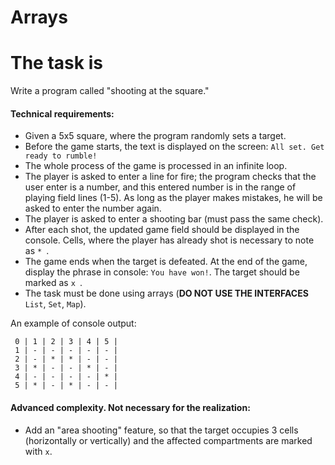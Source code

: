 # Arrays

# The task is

Write a program called "shooting at the square."

#### Technical requirements:

- Given a 5x5 square, where the program randomly sets a target.
- Before the game starts, the text is displayed on the screen: `All set. Get ready to rumble!`
- The whole process of the game is processed in an infinite loop.
- The player is asked to enter a line for fire; the program checks that the user enter is a number, and this entered
  number is in the range of playing field lines (1-5). As long as the player makes mistakes, he will be asked to enter
  the number again.
- The player is asked to enter a shooting bar (must pass the same check).
- After each shot, the updated game field should be displayed in the console. Cells, where the player has already shot
  is necessary to note as `* `.
- The game ends when the target is defeated. At the end of the game, display the phrase in console: `You have won!`. The
  target should be marked as `x `.
- The task must be done using arrays (**DO NOT USE THE INTERFACES** `List`, `Set`, `Map`).

An example of console output:

` 0 | 1 | 2 | 3 | 4 | 5 |`   
` 1 | - | - | - | - | - |`   
` 2 | - | * | * | - | - |`   
` 3 | * | - | - | * | - |`   
` 4 | - | - | - | - | * |`   
` 5 | * | - | * | - | - |`

#### Advanced complexity. Not necessary for the realization:

- Add an "area shooting" feature, so that the target occupies 3 cells (horizontally or vertically) and the affected
  compartments are marked with `x`.
